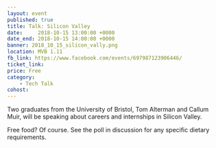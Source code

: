 ```yaml
---
layout: event
published: true
title: Talk: Silicon Valley
date:     2018-10-15 13:00:00 +0000
date_end: 2018-10-15 14:00:00 +0000 
banner: 2018_10_15_silicon_vally.png
location: MVB 1.11
fb_link: https://www.facebook.com/events/697987123906446/
ticket_link:
price: Free
category:
    - Tech Talk
cohost: 
---
```


Two graduates from the University of Bristol, Tom Alterman and Callum Muir, will be speaking about careers and internships in Silicon Valley.

Free food? Of course. See the poll in discussion for any specific dietary requirements.
